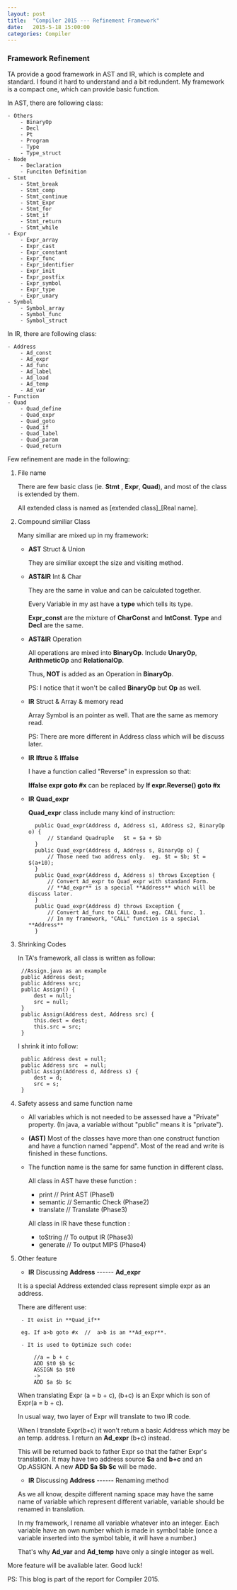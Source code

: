 ```yaml
---
layout: post
title:  "Compiler 2015 --- Refinement Framework"
date:   2015-5-18 15:00:00
categories: Compiler
---
```



### Framework Refinement

TA provide a good framework in AST and IR, which is complete and standard. I found it hard to understand and a bit redundent. My framework is a compact one, which can provide basic function.


In AST, there are following class:

	- Others
		- BinaryOp
		- Decl
		- Pt
		- Program
		- Type
		- Type_struct
	- Node
		- Declaration
		- Funciton Definition
	- Stmt
		- Stmt_break
		- Stmt_comp
		- Stmt_continue
		- Stmt_Expr
		- Stmt_for
		- Stmt_if
		- Stmt_return
		- Stmt_while
	- Expr
		- Expr_array
		- Expr_cast
		- Expr_constant
		- Expr_func
		- Expr_identifier
		- Expr_init
		- Expr_postfix
		- Expr_symbol
		- Expr_type
		- Expr_unary
	- Symbol
		- Symbol_array
		- Symbol_func
		- Symbol_struct

In IR, there are following class:

	- Address
		- Ad_const
		- Ad_expr
		- Ad_func
		- Ad_label
		- Ad_load
		- Ad_temp
		- Ad_var
	- Function
	- Quad
		- Quad_define
		- Quad_expr
		- Quad_goto
		- Quad_if
		- Quad_label
		- Quad_param
		- Quad_return
		

Few refinement are made in the following:

1. File name

	There are few basic class (ie. **Stmt** , **Expr**, **Quad**), and most of the class is extended by them.

	All extended class is named as [extended class]_[Real name].

2. Compound similiar Class

	Many similiar are mixed up in my framework:

	- **AST** Struct & Union

		They are similiar except the size and visiting method.

	- **AST&IR** Int & Char

		They are the same in value and can be calculated together.

		Every Variable in my ast have a **type** which tells its type.

		**Expr_const** are the mixture of **CharConst** and **IntConst**.
		**Type** and **Decl** are the same.

	- **AST&IR** Operation

		All operations are mixed into **BinaryOp**. Include **UnaryOp**, **ArithmeticOp** and **RelationalOp**.

		Thus, **NOT** is added as an Operation in **BinaryOp**.

		PS: I notice that it won't be called **BinaryOp** but **Op** as well.

	- **IR** Struct & Array & memory read

		Array Symbol is an pointer as well. That are the same as memory read.

		PS: There are more different in Address class which will be discuss later.

	- **IR** **Iftrue** & **Iffalse**

		I have a function called "Reverse" in expression so that:

		**Iffalse expr goto #x** can be replaced by **If expr.Reverse() goto #x**

	- **IR** **Quad_expr**

		**Quad_expr** class include many kind of instruction:

			public Quad_expr(Address d, Address s1, Address s2, BinaryOp o) {
				// Standand Quadruple   $t = $a + $b 
			}
			public Quad_expr(Address d, Address s, BinaryOp o) {
				// Those need two address only.  eg. $t = $b; $t = $(a+10);
			}
			public Quad_expr(Address d, Address s) throws Exception {
				// Convert Ad_expr to Quad_expr with standand Form.
				// **Ad_expr** is a special **Address** which will be discuss later.
			}
			public Quad_expr(Address d) throws Exception {
				// Convert Ad_func to CALL Quad. eg. CALL func, 1.
				// In my framework, "CALL" function is a special **Address**
			}

3. Shrinking Codes

	In TA's framework, all class is written as follow:

		//Assign.java as an example
		public Address dest;
	    public Address src;
	    public Assign() {
	        dest = null;
	        src = null;
	    }
	    public Assign(Address dest, Address src) {
	        this.dest = dest;
	        this.src = src;
	    }

	I shrink it into follow:

		public Address dest = null;
	    public Address src  = null;
	    public Assign(Address d, Address s) {
	        dest = d;
	        src = s;
	    }

4. Safety assess and same function name

	- All variables which is not needed to be assessed have a "Private" property. (In java, a variable without "public" means it is "private").

	- **(AST)** Most of the classes have more than one construct function and have a function named "append".
	Most of the read and write is finished in these functions.

	- The function name is the same for same function in different class.

		All class in AST have these function :
		
		- print 	// Print AST 		(Phase1)
		- semantic	// Semantic Check	(Phase2)
		- translate	// Translate		(Phase3)

		All class in IR have these function :

		- toString 	// To output IR		(Phase3)
		- generate	// To output MIPS	(Phase4)

5. Other feature

	- **IR** Discussing **Address** ------ **Ad_expr** 

	It is a special Address extended class represent simple expr as an address.

	There are different use:

		- It exist in **Quad_if**

		eg. If a>b goto #x  //  a>b is an **Ad_expr**.

		- It is used to Optimize such code:

			//a = b + c
			ADD $t0 $b $c
			ASSIGN $a $t0
			->
			ADD $a $b $c

	When translating Expr (a = b + c), (b+c) is an Expr which is son of Expr(a = b + c).

	In usual way, two layer of Expr will translate to two IR code.

	When I translate Expr(b+c) it won't return a basic Address which may be an temp. address. I return an **Ad_expr** (b+c) instead. 
	
	This will be returned back to father Expr so that the father Expr's translation. It may have two address source **$a** and **b+c** and an Op.ASSIGN. A new **ADD $a $b $c** will be made.

	- **IR** Discussing **Address** ------ Renaming method

	As we all know, despite different naming space may have the same name of variable which represent different variable, variable should be renamed in translation.

	In my framework, I rename all variable whatever into an integer. Each variable have an own number which is made in symbol table (once a variable inserted into the symbol table, it will have a number.)

	That's why **Ad_var** and **Ad_temp** have only a single integer as well. 

More feature will be avaliable later. Good luck!

PS: This blog is part of the report for Compiler 2015.